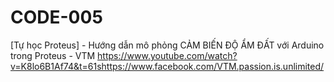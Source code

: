 # CODE-005
[Tự học Proteus] - Hướng dẫn mô phỏng CẢM BIẾN ĐỘ ẨM ĐẤT với Arduino trong Proteus - VTM
https://www.youtube.com/watch?v=K8lo6B1Af74&t=61shttps://www.facebook.com/VTM.passion.is.unlimited/
